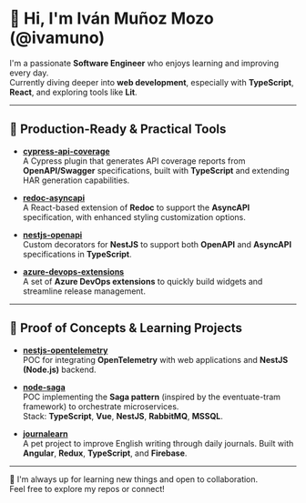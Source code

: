 # 👋 Hi, I'm Iván Muñoz Mozo (@ivamuno)

I'm a passionate **Software Engineer** who enjoys learning and improving every day.  
Currently diving deeper into **web development**, especially with **TypeScript**, **React**, and exploring tools like **Lit**.

---

## 💼 Production-Ready & Practical Tools

- **[cypress-api-coverage](https://github.com/ivamuno/cypress-api-coverage)**  
  A Cypress plugin that generates API coverage reports from **OpenAPI/Swagger** specifications, built with **TypeScript** and extending HAR generation capabilities.

- **[redoc-asyncapi](https://github.com/ivamuno/Redoc-asyncapi)**  
  A React-based extension of **Redoc** to support the **AsyncAPI** specification, with enhanced styling customization options.

- **[nestjs-openapi](https://github.com/ivamuno/nestjs-openapi)**  
  Custom decorators for **NestJS** to support both **OpenAPI** and **AsyncAPI** specifications in **TypeScript**.

- **[azure-devops-extensions](https://github.com/ivamuno/AzureDevopsExtensions)**  
  A set of **Azure DevOps extensions** to quickly build widgets and streamline release management.

---

## 🔬 Proof of Concepts & Learning Projects

- **[nestjs-opentelemetry](https://github.com/ivamuno/Nodejs-opentelemetry)**  
  POC for integrating **OpenTelemetry** with web applications and **NestJS (Node.js)** backend.

- **[node-saga](https://github.com/ivamuno/OpsFlow-Saga)**  
  POC implementing the **Saga pattern** (inspired by the eventuate-tram framework) to orchestrate microservices.  
  Stack: **TypeScript**, **Vue**, **NestJS**, **RabbitMQ**, **MSSQL**.

- **[journalearn](https://github.com/ivamuno/Journalearn)**  
  A pet project to improve English writing through daily journals. Built with **Angular**, **Redux**, **TypeScript**, and **Firebase**.

---

💬 I'm always up for learning new things and open to collaboration.  
Feel free to explore my repos or connect!

<!---
ivamuno/ivamuno is a ✨ special ✨ repository because its `README.md` (this file) appears on your GitHub profile.
You can click the Preview link to take a look at your changes.
--->
